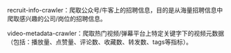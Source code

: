 recruit-info-crawler：爬取公众号/牛客上的招聘信息，目的是从海量招聘信息中爬取感兴趣的公司/岗位的招聘信息。

video-metadata-crawler：爬取热门视频/弹幕平台上特定关键字下的视频元数据（包括：播放量、点赞量、评论数、收藏数、转发数、tags等指标）。
